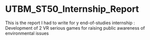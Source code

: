 # UTBM_ST50_Internship_Report
This is the report I had to write for y end-of-studies internship : Development of 2 VR serious games for raising public awareness of environmental issues
